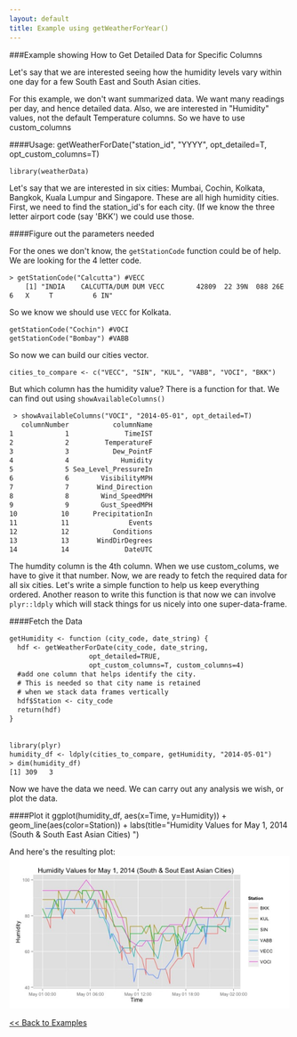 ```yaml
---
layout: default
title: Example using getWeatherForYear()
---
```


###Example showing How to Get Detailed Data for Specific Columns

Let's say that we are interested seeing how the humidity levels vary within one day for a few South East and South Asian cities.

For this example, we don't want summarized data. We want many readings per day, and hence detailed data. Also, we are interested in "Humidity" values, not the default Temperature columns.	So we have to use custom_columns
	
####Usage: getWeatherForDate("station_id", "YYYY", opt_detailed=T,  opt_custom_columns=T)	

    library(weatherData)

Let's say that we are interested in six cities: Mumbai, Cochin, Kolkata, Bangkok, Kuala Lumpur and Singapore. These are all high humidity cities. First, we need to find the station_id's for each city. (If we know the three letter airport code (say 'BKK') we could use those.

####Figure out the parameters needed

For the ones we don't know, the `getStationCode` function could be of help. We are looking for the 4 letter code.

	> getStationCode("Calcutta") #VECC
		[1] "INDIA    CALCUTTA/DUM DUM VECC        42809  22 39N  088 26E    6   X     T          6 IN"
			
So we know we should use `VECC` for Kolkata.

    getStationCode("Cochin") #VOCI
    getStationCode("Bombay") #VABB

So now we can build our cities vector.

    cities_to_compare <- c("VECC", "SIN", "KUL", "VABB", "VOCI", "BKK")

But which column has the humidity value? There is a function for that. We can find out using `showAvailableColumns()`

     > showAvailableColumns("VOCI", "2014-05-01", opt_detailed=T)
       columnNumber           columnName
    1             1              TimeIST
    2             2         TemperatureF
    3             3           Dew_PointF
    4             4             Humidity
    5             5 Sea_Level_PressureIn
    6             6        VisibilityMPH
    7             7       Wind_Direction
    8             8        Wind_SpeedMPH
    9             9        Gust_SpeedMPH
    10           10      PrecipitationIn
    11           11               Events
    12           12           Conditions
    13           13       WindDirDegrees
    14           14              DateUTC


The humdity column is the 4th column. When we use custom_colums, we have to give it that number. Now, we are ready to fetch the required data for all six cities. Let's write a simple function to help us keep everything ordered. Another reason to write this function is that now we can involve `plyr::ldply` which will stack things for us nicely into one super-data-frame.

####Fetch the Data

    getHumidity <- function (city_code, date_string) {
      hdf <- getWeatherForDate(city_code, date_string, 
                        opt_detailed=TRUE,
                        opt_custom_columns=T, custom_columns=4)
      #add one column that helps identify the city.
      # This is needed so that city name is retained 
	  # when we stack data frames vertically
      hdf$Station <- city_code
      return(hdf)
    }


    library(plyr)
    humidity_df <- ldply(cities_to_compare, getHumidity, "2014-05-01")
    > dim(humidity_df)
	[1] 309   3

Now we have the data we need. We can carry out any analysis we wish, or plot the data.

####Plot it
    ggplot(humidity_df, aes(x=Time, y=Humidity)) + 
	  geom_line(aes(color=Station)) +
      labs(title="Humidity Values for May 1, 
	       2014 (South & South East Asian Cities) ")

And here's the resulting plot:
![Plot of Daily Differences](images/SouthAsiaHumidity.jpeg)
	
[<< Back to Examples](index.html#moreexamples)

